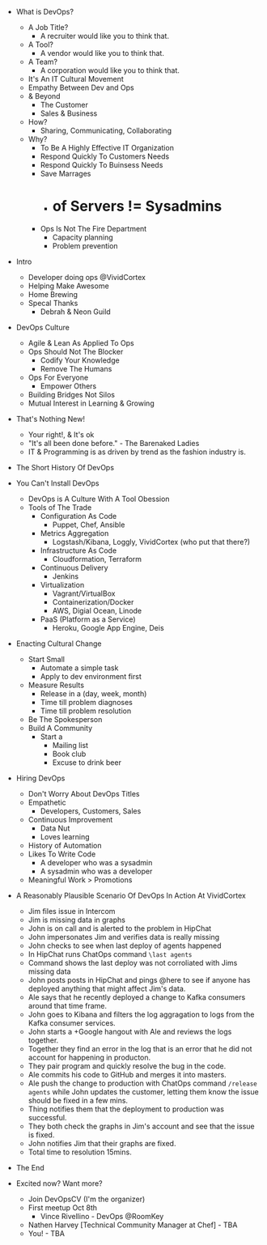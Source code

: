 - What is DevOps?
  - A Job Title?
    - A recruiter would like you to think that.
  - A Tool?
    - A vendor would like you to think that.
  - A Team?
    - A corporation would like you to think that.
  - It's An IT Cultural Movement
  - Empathy Between Dev and Ops
  - & Beyond
    - The Customer
    - Sales & Business
  - How?
    - Sharing, Communicating, Collaborating
  - Why?
    - To Be A Highly Effective IT Organization
    - Respond Quickly To Customers Needs
    - Respond Quickly To Buinsess Needs
    - Save Marrages
      - # of Servers != Sysadmins
    - Ops Is Not The Fire Department
      - Capacity planning
      - Problem prevention

- Intro
  - Developer doing ops @VividCortex
  - Helping Make Awesome
  - Home Brewing
  - Specal Thanks
    - Debrah & Neon Guild

- DevOps Culture
  - Agile & Lean As Applied To Ops
  - Ops Should Not The Blocker
    - Codify Your Knowledge
    - Remove The Humans
  - Ops For Everyone
    - Empower Others
  - Building Bridges Not Silos
  - Mutual Interest in Learning & Growing

- That's Nothing New!
  - Your right!, & It's ok
  - "It's all been done before." - The Barenaked Ladies
  - IT & Programming is as driven by trend as the fashion industry is.

- The Short History Of DevOps

- You Can't Install DevOps
  - DevOps is A Culture With A Tool Obession
  - Tools of The Trade
    - Configuration As Code
      - Puppet, Chef, Ansible
    - Metrics Aggregation
      - Logstash/Kibana, Loggly, VividCortex (who put that there?)
    - Infrastructure As Code
      - Cloudformation, Terraform
    - Continuous Delivery
      - Jenkins
    - Virtualization
      - Vagrant/VirtualBox
      - Containerization/Docker
      - AWS, Digial Ocean, Linode
    - PaaS (Platform as a Service)
      - Heroku, Google App Engine, Deis

- Enacting Cultural Change
  - Start Small
    - Automate a simple task
    - Apply to dev environment first
  - Measure Results
    - Release in a (day, week, month)
    - Time till problem diagnoses
    - Time till problem resolution
  - Be The Spokesperson
  - Build A Community
    - Start a
      - Mailing list
      - Book club
      - Excuse to drink beer
    
- Hiring DevOps
  - Don't Worry About DevOps Titles
  - Empathetic
    - Developers, Customers, Sales
  - Continuous Improvement
    - Data Nut
    - Loves learning
  - History of Automation
  - Likes To Write Code
    - A developer who was a sysadmin
    - A sysadmin who was a developer
  - Meaningful Work > Promotions

- A Reasonably Plausible Scenario Of DevOps In Action At VividCortex
  - Jim files issue in Intercom
  - Jim is missing data in graphs
  - John is on call and is alerted to the problem in HipChat
  - John impersonates Jim and verifies data is really missing
  - John checks to see when last deploy of agents happened
  - In HipChat runs ChatOps command `\last agents`
  - Command shows the last deploy was not corroliated with Jims missing data
  - John posts posts in HipChat and pings @here to see if anyone has deployed anything that might affect Jim's data.
  - Ale says that he recently deployed a change to Kafka consumers around that time frame.
  - John goes to Kibana and filters the log aggragation to logs from the Kafka consumer services.
  - John starts a +Google hangout with Ale and reviews the logs together.
  - Together they find an error in the log that is an error that he did not account for happening in producton.
  - They pair program and quickly resolve the bug in the code.
  - Ale commits his code to GitHub and merges it into masters.
  - Ale push the change to production with ChatOps command `/release agents` while John updates the customer, letting them know the issue should be fixed in a few mins.
  - Thing notifies them that the deployment to production was successful.
  - They both check the graphs in Jim's account and see that the issue is fixed.
  - John notifies Jim that their graphs are fixed.
  - Total time to resolution 15mins.

- The End

- Excited now? Want more?
  - Join DevOpsCV (I'm the organizer)
  - First meetup Oct 8th
    - Vince Rivellino - DevOps @RoomKey
  - Nathen Harvey [Technical Community Manager at Chef] - TBA
  - You! - TBA
